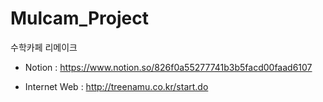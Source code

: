 # Mulcam_Project
수학카페 리메이크

- Notion : https://www.notion.so/826f0a55277741b3b5facd00faad6107

- Internet Web : http://treenamu.co.kr/start.do
